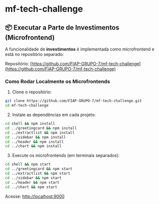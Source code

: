 # mf-tech-challenge
## 📦 Executar a Parte de Investimentos (Microfrontend)

A funcionalidade de **investimentos** é implementada como microfrontend e está no repositório separado:

Repositório: [https://github.com/FIAP-GRUPO-7/mf-tech-challenge](https://github.com/FIAP-GRUPO-7/mf-tech-challenge)

### Como Rodar Localmente os Microfrontends

1. Clone o repositório:

```bash
git clone https://github.com/FIAP-GRUPO-7/mf-tech-challenge.git
cd mf-tech-challenge
```

2. Instale as dependências em cada projeto:

```bash
cd shell && npm install
cd ../greetingcard && npm install
cd ../extractlist && npm install
cd ../sidebar && npm install
cd ../header && npm install
cd ../chart && npm install
```

3. Execute os microfrontends (em terminais separados):

```bash
cd shell && npm start
cd ../greetingcard && npm start 
cd ../extractlist && npm start
cd ../sidebar && npm start 
cd ../header && npm start 
cd ../chart && npm start 
```

Acesse: [http://localhost:9000](http://localhost:9000)
